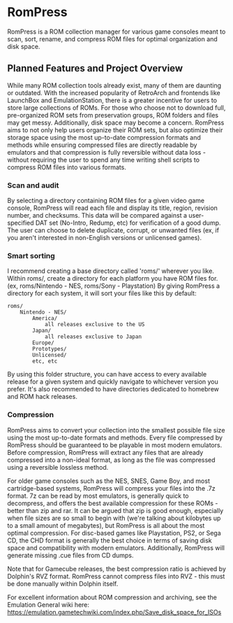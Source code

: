 # RomPress
RomPress is a ROM collection manager for various game consoles meant to scan, sort, rename, and compress ROM files for optimal organization and disk space.
## Planned Features and Project Overview

While many ROM collection tools already exist, many of them are daunting or outdated. With the increased popularity of RetroArch and frontends like LaunchBox and EmulationStation,
there is a greater incentive for users to store large collections of ROMs. For those who choose not to download full, pre-organized ROM sets from preservation groups, ROM folders and files
may get messy. Additionally, disk space may become a concern. RomPress aims to not only help users organize their ROM sets, but also optimize their storage space using the most up-to-date
compression formats and methods while ensuring compressed files are directly readable by emulators and that compression is fully reversible without data loss - without requiring the user to
spend any time writing shell scripts to compress ROM files into various formats.
### Scan and audit

By selecting a directory containing ROM files for a given video game console, RomPress will read each file and display its title, region, revision number, and checksums. This data will be compared against a user-specified DAT set (No-Intro, Redump, etc)
for verification of a good dump. The user can choose to delete duplicate, corrupt, or unwanted files (ex, if you aren't interested in non-English versions or unlicensed games).
### Smart sorting

I recommend creating a base directory called 'roms/' wherever you like. Within roms/, create a directory for each platform you have ROM files for. (ex, roms/Nintendo - NES, roms/Sony - Playstation)
By giving RomPress a directory for each system, it will sort your files like this by default:


	roms/
		Nintendo - NES/
			America/
				all releases exclusive to the US
			Japan/
				all releases exclusive to Japan
			Europe/
			Prototypes/
			Unlicensed/
			etc, etc
		
By using this folder structure, you can have access to every available release for a given system and quickly navigate to whichever version you prefer. It's also recommended to have directories dedicated to homebrew and ROM hack releases.
### Compression

RomPress aims to convert your collection into the smallest possible file size using the most up-to-date formats and methods. Every file compressed by RomPress should be guaranteed to be playable in most modern emulators.
Before compression, RomPress will extract any files that are already compressed into a non-ideal format, as long as the file was compressed using a reversible lossless method.

For older game consoles such as the NES, SNES, Game Boy, and most cartridge-based systems, RomPress will compress your files into the .7z format. 7z can be read by most emulators, is generally quick to decompress, and offers the best available compression for these ROMs - better than zip and rar.
It can be argued that zip is good enough, especially when file sizes are so small to begin with (we're talking about kilobytes up to a small amount of megabytes), but RomPress is all about the most optimal compression.
For disc-based games like Playstation, PS2, or Sega CD, the CHD format is generally the best choice in terms of saving disk space and compatibility with modern emulators. Additionally, RomPress will generate missing .cue files from CD dumps.

Note that for Gamecube releases, the best compression ratio is achieved by Dolphin's RVZ format. RomPress cannot compress files into RVZ - this must be done manually within Dolphin itself.

For excellent information about ROM compression and archiving, see the Emulation General wiki here: https://emulation.gametechwiki.com/index.php/Save_disk_space_for_ISOs

